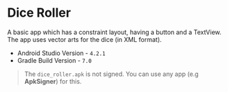 # Dice Roller

A basic app which has a constraint layout, having a button and a TextView. The app uses vector arts for the dice (in XML format).

* Android Studio Version - `4.2.1`
* Gradle Build Version - `7.0`

> The `dice_roller.apk` is not signed. You can use any app (e.g **ApkSigner**) for this.
